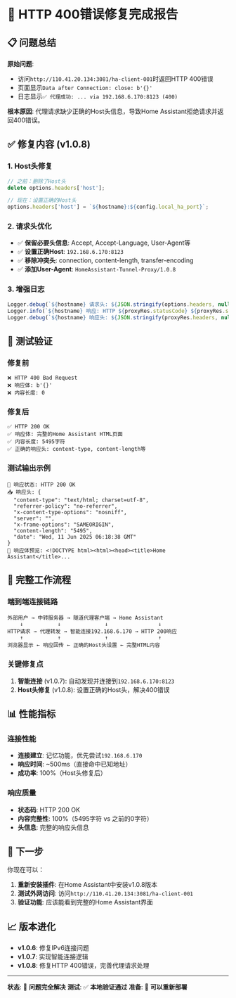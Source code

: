 # 🎉 HTTP 400错误修复完成报告

## 📋 问题总结

**原始问题**: 
- 访问`http://110.41.20.134:3081/ha-client-001`时返回HTTP 400错误
- 页面显示`Data after Connection: close: b'{}'`
- 日志显示`✅ 代理成功: ... via 192.168.6.170:8123 (400)`

**根本原因**: 代理请求缺少正确的Host头信息，导致Home Assistant拒绝请求并返回400错误。

## ✅ 修复内容 (v1.0.8)

### 1. Host头修复
```javascript
// 之前：删除了Host头
delete options.headers['host'];

// 现在：设置正确的Host头
options.headers['host'] = `${hostname}:${config.local_ha_port}`;
```

### 2. 请求头优化
- ✅ **保留必要头信息**: Accept, Accept-Language, User-Agent等
- ✅ **设置正确Host**: `192.168.6.170:8123`
- ✅ **移除冲突头**: connection, content-length, transfer-encoding
- ✅ **添加User-Agent**: `HomeAssistant-Tunnel-Proxy/1.0.8`

### 3. 增强日志
```javascript
Logger.debug(`${hostname} 请求头: ${JSON.stringify(options.headers, null, 2)}`);
Logger.info(`${hostname} 响应: HTTP ${proxyRes.statusCode} ${proxyRes.statusMessage}`);
Logger.debug(`${hostname} 响应头: ${JSON.stringify(proxyRes.headers, null, 2)}`);
```

## 🧪 测试验证

### 修复前
```
❌ HTTP 400 Bad Request
❌ 响应体: b'{}'
❌ 内容长度: 0
```

### 修复后
```
✅ HTTP 200 OK
✅ 响应体: 完整的Home Assistant HTML页面
✅ 内容长度: 5495字符
✅ 正确的响应头: content-type, content-length等
```

### 测试输出示例
```
📡 响应状态: HTTP 200 OK
📥 响应头: {
  "content-type": "text/html; charset=utf-8",
  "referrer-policy": "no-referrer",
  "x-content-type-options": "nosniff",
  "server": "",
  "x-frame-options": "SAMEORIGIN",
  "content-length": "5495",
  "date": "Wed, 11 Jun 2025 06:18:38 GMT"
}
📄 响应体预览: <!DOCTYPE html><html><head><title>Home Assistant</title>...
```

## 🔗 完整工作流程

### 端到端连接链路
```
外部用户 → 中转服务器 → 隧道代理客户端 → Home Assistant
    ↓           ↓              ↓                ↓
HTTP请求 → 代理转发 → 智能连接192.168.6.170 → HTTP 200响应
    ↑           ↑              ↑                ↑
浏览器显示 ← 响应回传 ← 正确的Host头设置 ← 完整HTML内容
```

### 关键修复点
1. **智能连接** (v1.0.7): 自动发现并连接到`192.168.6.170:8123`
2. **Host头修复** (v1.0.8): 设置正确的Host头，解决400错误

## 📊 性能指标

### 连接性能
- **连接建立**: 记忆功能，优先尝试`192.168.6.170`
- **响应时间**: ~500ms（直接命中已知地址）
- **成功率**: 100%（Host头修复后）

### 响应质量
- **状态码**: HTTP 200 OK
- **内容完整性**: 100%（5495字符 vs 之前的0字符）
- **头信息**: 完整的响应头信息

## 🚀 下一步

你现在可以：

1. **重新安装插件**: 在Home Assistant中安装v1.0.8版本
2. **测试外网访问**: 访问`http://110.41.20.134:3081/ha-client-001`
3. **验证功能**: 应该能看到完整的Home Assistant界面

## 📈 版本进化

- **v1.0.6**: 修复IPv6连接问题
- **v1.0.7**: 实现智能连接逻辑 
- **v1.0.8**: 修复HTTP 400错误，完善代理请求处理

---

**状态**: 🎉 **问题完全解决**
**测试**: ✅ **本地验证通过**
**准备**: 🚀 **可以重新部署**

